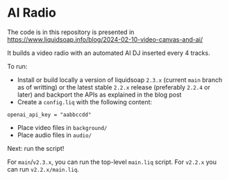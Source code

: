 # AI Radio

The code is in this repository is presented in https://www.liquidsoap.info/blog/2024-02-10-video-canvas-and-ai/

It builds a video radio with an automated AI DJ inserted every 4 tracks.

To run:
* Install or build locally a version of liquidsoap `2.3.x` (current `main` branch as of writting) or the latest stable `2.2.x` release (preferably `2.2.4` or later) and backport the APIs as explained in the blog post
* Create a `config.liq` with the following content:
```liquidsoap
openai_api_key = "aabbccdd"
```
* Place video files in `background/`
* Place audio files in `audio/`

Next: run the script!

For `main`/`v2.3.x`, you can run the top-level `main.liq` script. For `v2.2.x` you can run `v2.2.x/main.liq`.
